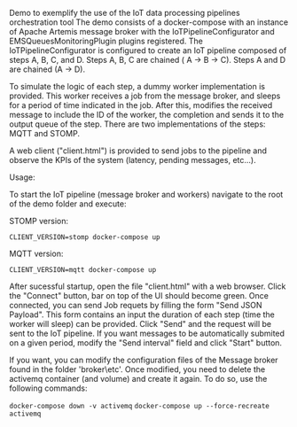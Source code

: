 Demo to exemplify the use of the IoT data processing pipelines orchestration tool
The demo consists of a docker-compose with an instance of Apache Artemis message broker with the IoTPipelineConfigurator and EMSQueuesMonitoringPlugin plugins registered. The IoTPipelineConfigurator is configured to create an IoT pipeline composed of steps A, B, C, and D. Steps A, B, C are chained ( A -> B -> C). Steps A and D are chained (A -> D).

To simulate the logic of each step, a dummy worker implementation is provided. This worker receives a job from the message broker, and sleeps for a period of time indicated in the job. After this, modifies the received message to include the ID of the worker, the completion and sends it to the output queue of the step.
There are two implementations of the steps: MQTT and STOMP.

A web client ("client.html") is provided to send jobs to the pipeline and observe the KPIs of the system (latency, pending messages, etc...).


Usage:

To start the IoT pipeline (message broker and workers) navigate to the root of the demo folder and execute:

STOMP version:

`CLIENT_VERSION=stomp docker-compose up `

MQTT version:

`CLIENT_VERSION=mqtt docker-compose up `

After sucessful startup, open the file "client.html" with a web browser. Click the "Connect" button, bar on top of the UI should become green. 
Once connected, you can send Job requets by filling the form "Send JSON Payload". This form contains an input the duration of each step (time the worker will sleep) can be provided. Click "Send" and the request will be sent to the IoT pipeline.
If you want messages to be automatically submited on a given period, modify the "Send interval" field and click "Start" button.


If you want, you can modify the configuration files of the Message broker found in the folder 'broker\etc'. Once modified, you need to delete the activemq container (and volume) and create it again. To do so, use the following commands:

`docker-compose down -v activemq`
`docker-compose up --force-recreate activemq`



